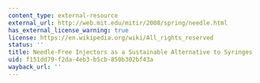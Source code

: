 ```yaml
---
content_type: external-resource
external_url: http://web.mit.edu/mitir/2008/spring/needle.html
has_external_license_warning: true
license: https://en.wikipedia.org/wiki/All_rights_reserved
status: ''
title: Needle-Free Injectors as a Sustainable Alternative to Syringes
uid: f151dd79-f2da-4eb3-b5cb-850b302bf43a
wayback_url: ''
---
```

